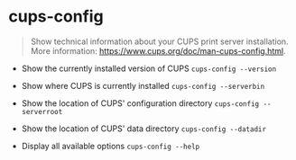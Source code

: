 # cups-config
> Show technical information about your CUPS print server installation.
> More information: <https://www.cups.org/doc/man-cups-config.html>.

- Show the currently installed version of CUPS
`cups-config --version`

- Show where CUPS is currently installed
`cups-config --serverbin`

- Show the location of CUPS' configuration directory
`cups-config --serverroot`

- Show the location of CUPS' data directory
`cups-config --datadir`

- Display all available options
`cups-config --help`
